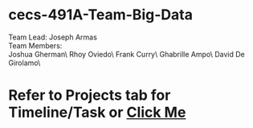 # cecs-491A-Team-Big-Data
Team Lead: Joseph Armas\
Team Members:\
Joshua Gherman\ 
Rhoy Oviedo\ 
Frank Curry\ 
Ghabrille Ampo\ 
David De Girolamo\
# Refer to Projects tab for Timeline/Task or [Click Me](https://github.com/users/JosephArmas/projects/1)
